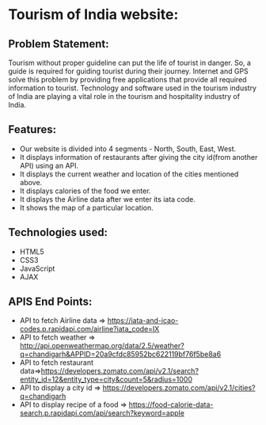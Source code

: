 # Tourism of India website:

## Problem Statement:

Tourism without proper guideline can put the life of tourist in danger. So, a guide is required for guiding tourist during their journey. Internet and GPS solve this problem by providing free applications that provide all required information to tourist. Technology and software used in the tourism industry of India are playing a vital role in the tourism and hospitality industry of India.

## Features:

* Our website is divided into 4 segments - North, South, East, West.
* It displays information of restaurants after giving the city id(from another API) using an API.
* It displays the current weather and location of the cities mentioned above.
* It displays calories of the food we enter.
* It displays the Airline data after we enter its iata code.
* It shows the map of a particular location.

## Technologies used:

* HTML5
* CSS3
* JavaScript
* AJAX

## APIS End Points:

* API to fetch Airline data => https://iata-and-icao-codes.p.rapidapi.com/airline?iata_code=IX
* API to fetch weather => http://api.openweathermap.org/data/2.5/weather?q=chandigarh&APPID=20a9cfdc85952bc622119bf76f5be8a6 
* API to fetch restaurant data=>https://developers.zomato.com/api/v2.1/search?entity_id=12&entity_type=city&count=5&radius=1000
* API to display a city id => https://developers.zomato.com/api/v2.1/cities?q=chandigarh
* API to display recipe of a food => https://food-calorie-data-search.p.rapidapi.com/api/search?keyword=apple
